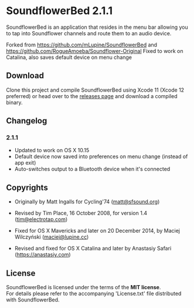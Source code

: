 # SoundflowerBed 2.1.1

SoundflowerBed is an application that resides in the menu bar allowing you to tap into Soundflower channels and route them to an audio device.

Forked from https://github.com/mLupine/SoundflowerBed and https://github.com/RogueAmoeba/Soundflower-Original
Fixed to work on Catalina, also saves default device on menu change 

## Download

Clone this project and compile SoundflowerBed using Xcode 11 (Xcode 12 preferred) or head over to the [releases page](https://github.com/anastasiuspernat/SoundflowerBed/releases/) and download a compiled binary.

## Changelog

### 2.1.1

* Updated to work on OS X 10.15
* Default device now saved into preferences on menu change (instead of app exit)
* Auto-switches output to a Bluetooth device when it's connected

## Copyrights

* Originally by Matt Ingalls for Cycling'74 (<matt@sfsound.org>)

* Revised by Tim Place, 16 October 2008, for version 1.4 (<tim@electrotap.com>)

* Fixed for OS X Mavericks and later on 20 December 2014, by Maciej Wilczyński (<maciej@lupine.cc>)

* Revised and fixed for OS X Catalina and later by Anastasiy Safari (https://anastasiy.com)


## License

SoundflowerBed is licensed under the terms of the **MIT license**.  
For details please refer to the accompanying 'License.txt' file distributed with SoundflowerBed.


